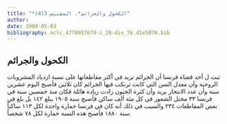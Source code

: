 ```yaml
---
title: "*الكحول والجرائم*. المقتبس 3(4)"
author: 
date: 1908-05-03
bibliography: oclc_4770057679-i_28-div_76.d1e5076.bib
---
```




##  الكحول والجرائم 


 ثبت ل  أحد  قضاة فرنسا أن الجرائم تزيد في أكثر مقاطعاتها على نسبة ازدياد المشروبات الروحية وأن معدل السن التي كانت ترتكب فيها الجرائم كان  ثلاثين  فأصبح اليوم  عشرين  سنة وأن عدد الانتحار يزيد وأن كثرة الجنون زادت زيادة هائلة فكان منذ  خمسين  سنة في فرنسا  ٣٣  مختل الشعور في كل  مئة  ألف  ساكن فأصبح سنة  ١٩٠٥  يبلغ  ١٤٢  بل بلغ في بعض المقاطعات  ٢٣٤  والسبب في ذلك أنه كان في فرنسا خمارة واحدة لكل  ١١٣  ساكناً سنة  ١٨٨٠  فأصبح هذه السنة خمارة لكل  ٧٨  شخصاً. 

